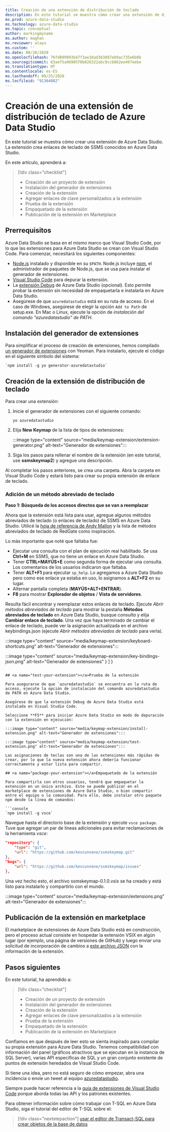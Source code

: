 ```yaml
---
title: Creación de una extensión de distribución de teclado
description: En este tutorial se muestra cómo crear una extensión de distribución de teclado para agregar funcionalidad personalizada a Azure Data Studio.
ms.prod: azure-data-studio
ms.technology: azure-data-studio
ms.topic: conceptual
author: markingmyname
ms.author: maghan
ms.reviewer: alayu
ms.custom: ''
ms.date: 08/28/2020
ms.openlocfilehash: 76fd809993b47f3ae3dad363887eb9ac735e6b0b
ms.sourcegitcommit: 63aef5a96905f0b026322abc9ccb862ee497eebe
ms.translationtype: HT
ms.contentlocale: es-ES
ms.lasthandoff: 09/25/2020
ms.locfileid: "91364082"
---
```

# <a name="create-an-azure-data-studio-keymap-extension"></a>Creación de una extensión de distribución de teclado de Azure Data Studio

En este tutorial se muestra cómo crear una extensión de Azure Data Studio. La extensión crea enlaces de teclado de SSMS conocidos en Azure Data Studio.

En este artículo, aprenderá a:
> [!div class="checklist"]
> - Creación de un proyecto de extensión
> - Instalación del generador de extensiones
> - Creación de la extensión
> - Agregar enlaces de clave personalizados a la extensión
> - Prueba de la extensión
> - Empaquetado de la extensión
> - Publicación de la extensión en Marketplace

## <a name="prerequisites"></a>Prerrequisitos

Azure Data Studio se basa en el mismo marco que Visual Studio Code, por lo que las extensiones para Azure Data Studio se crean con Visual Studio Code. Para comenzar, necesitará los siguientes componentes:

- [Node.js](https://nodejs.org) instalado y disponible en su `$PATH`. Node.js incluye [npm](https://www.npmjs.com/), el administrador de paquetes de Node.js, que se usa para instalar el generador de extensiones.
- [Visual Studio Code](https://code.visualstudio.com) para depurar la extensión.
- La [extensión Debug](https://marketplace.visualstudio.com/items?itemName=ms-mssql.sqlops-debug) de Azure Data Studio (opcional). Esto permite probar la extensión sin necesidad de empaquetarla e instalarla en Azure Data Studio.
- Asegúrese de que `azuredatastudio` está en su ruta de acceso. En el caso de Windows, asegúrese de elegir la opción `Add to Path` de setup.exe. En Mac o Linux, ejecute la opción de *instalación del comando "azuredatastudio" de PATH*.

## <a name="install-the-extension-generator"></a>Instalación del generador de extensiones

Para simplificar el proceso de creación de extensiones, hemos compilado [un generador de extensiones](https://code.visualstudio.com/docs/extensions/yocode) con Yeoman. Para instalarlo, ejecute el código en el siguiente símbolo del sistema:

```console
`npm install -g yo generator-azuredatastudio`
```

## <a name="create-your-keymap-extension"></a>Creación de la extensión de distribución de teclado

Para crear una extensión:

1. Inicie el generador de extensiones con el siguiente comando:

   `yo azuredatastudio`

2. Elija **New Keymap** de la lista de tipos de extensiones:

   :::image type="content" source="media/keymap-extension/extension-generator.png" alt-text="Generador de extensiones":::

3. Siga los pasos para rellenar el nombre de la extensión (en este tutorial, use **ssmskeymap2**) y agregue una descripción.

Al completar los pasos anteriores, se crea una carpeta. Abra la carpeta en Visual Studio Code y estará listo para crear su propia extensión de enlace de teclado.

### <a name="add-a-keyboard-shortcut"></a>Adición de un método abreviado de teclado

**Paso 1: Búsqueda de los accesos directos que se van a reemplazar**

Ahora que la extensión está lista para usar, agregue algunos métodos abreviados de teclado (o enlaces de teclado) de SSMS en Azure Data Studio. Utilicé la [hoja de referencia de Andy Mallon](https://am2.co/2018/02/updated-cheat-sheet/) y la lista de métodos abreviados de teclado de RedGate como inspiración.

Lo más importante que noté que faltaba fue:

- Ejecutar una consulta con el plan de ejecución real habilitado. Se usa **Ctrl+M** en SSMS, que no tiene un enlace en Azure Data Studio.
- Tener **CTRL+MAYÚS+E** como segunda forma de ejecutar una consulta. Los comentarios de los usuarios indicaron que faltaba.
- Tener **ALT+F1** para ejecutar `sp_help`. Lo agregamos a Azure Data Studio pero como ese enlace ya estaba en uso, lo asignamos a **ALT+F2** en su lugar.
- Alternar pantalla completa (**MAYÚS+ALT+ENTRAR**).
- **F8** para mostrar **Explorador de objetos** / **Vista de servidores**.

Resulta fácil encontrar y reemplazar estos enlaces de teclado. Ejecute *Abrir métodos abreviados de teclado* para mostrar la pestaña **Métodos abreviados de teclado** en Azure Data Studio, busque *consulta* y elija **Cambiar enlace de teclado**. Una vez que haya terminado de cambiar el enlace de teclado, puede ver la asignación actualizada en el archivo keybindings.json (ejecute *Abrir métodos abreviados de teclado* para verla).

:::image type="content" source="media/keymap-extension/keyboard-shortcuts.png" alt-text="Generador de extensiones":::

:::image type="content" source="media/keymap-extension/key-bindings-json.png" alt-text="Generador de extensiones"
    }
  ]
}
```

## <a name="test-your-extension"></a>Prueba de la extensión

Para asegurarse de que `azuredatastudio` se encuentra en la ruta de acceso, ejecute la opción de instalación del comando azuredatastudio de PATH en Azure Data Studio.

Asegúrese de que la extensión Debug de Azure Data Studio está instalada en Visual Studio Code.

Seleccione **F5** para iniciar Azure Data Studio en modo de depuración con la extensión en ejecución:

:::image type="content" source="media/keymap-extension/install-extension.png" alt-text="Generador de extensiones":::

:::image type="content" source="media/keymap-extension/test-extension.png" alt-text="Generador de extensiones":::

Las asignaciones de teclas son una de las extensiones más rápidas de crear, por lo que la nueva extensión ahora debería funcionar correctamente y estar lista para compartir.

## <a name="package-your-extension"></a>Empaquetado de la extensión

Para compartirla con otros usuarios, tendrá que empaquetar la extensión en un único archivo. Este se puede publicar en el marketplace de extensiones de Azure Data Studio, o bien compartir entre el equipo o la comunidad. Para ello, debe instalar otro paquete npm desde la línea de comandos:

```console
`npm install -g vsce`
```

Navegue hasta el directorio base de la extensión y ejecute `vsce package`. Tuve que agregar un par de líneas adicionales para evitar reclamaciones de la herramienta *vsce*:

```json
"repository": {
    "type": "git",
    "url": "https://github.com/kevcunnane/ssmskeymap.git"
},
"bugs": {
    "url": "https://github.com/kevcunnane/ssmskeymap/issues"
},
```

Una vez hecho esto, el archivo ssmskeymap-0.1.0.vsix se ha creado y está listo para instalarlo y compartirlo con el mundo.

:::image type="content" source="media/keymap-extension/extensions.png" alt-text="Generador de extensiones":::

## <a name="publish-your-extension-to-the-marketplace"></a>Publicación de la extensión en marketplace

El marketplace de extensiones de Azure Data Studio está en construcción, pero el proceso actual consiste en hospedar la extensión VSIX en algún lugar (por ejemplo, una página de versiones de GitHub) y luego enviar una solicitud de incorporación de cambios a [este archivo JSON](https://github.com/Microsoft/azuredatastudio/blob/release/extensions/extensionsGallery.json) con la información de la extensión.

## <a name="next-steps"></a>Pasos siguientes

En este tutorial, ha aprendido a:
> [!div class="checklist"]
> - Creación de un proyecto de extensión
> - Instalación del generador de extensiones
> - Creación de la extensión
> - Agregar enlaces de clave personalizados a la extensión
> - Prueba de la extensión
> - Empaquetado de la extensión
> - Publicación de la extensión en Marketplace

Confiamos en que después de leer esto se sienta inspirado para compilar su propia extensión para Azure Data Studio. Tenemos compatibilidad con información del panel (gráficos atractivos que se ejecutan en la instancia de SQL Server), varias API específicas de SQL y un gran conjunto existente de puntos de extensión heredados de Visual Studio Code.

Si tiene una idea, pero no está seguro de cómo empezar, abra una incidencia o envíe un tweet al equipo [azuredatastudio](https://twitter.com/azuredatastudio).

Siempre puede hacer referencia a la [guía de extensiones de Visual Studio Code](https://code.visualstudio.com/docs/extensions/overview) porque aborda todas las API y los patrones existentes.

Para obtener información sobre cómo trabajar con T-SQL en Azure Data Studio, siga el tutorial del editor de T-SQL sobre el:

> [!div class="nextstepaction"]
> [usar el editor de Transact-SQL para crear objetos de la base de datos](../tutorial-sql-editor.md)
